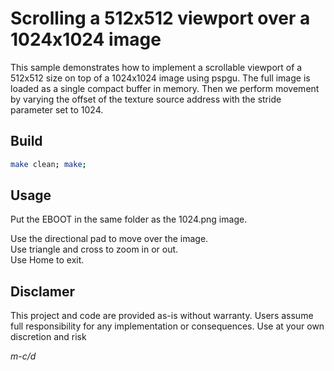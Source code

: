 # Scrolling a 512x512 viewport over a 1024x1024 image

This sample demonstrates how to implement a scrollable viewport of a 512x512 size on top of a 1024x1024 image using pspgu. The full image is loaded as a single compact buffer in memory. Then we perform movement by varying the offset of the texture source address with the stride parameter set to 1024.

## Build

```bash
make clean; make;
```

## Usage
Put the EBOOT in the same folder as the 1024.png image.  

Use the directional pad to move over the image.  
Use triangle and cross to zoom in or out.  
Use Home to exit.  

## Disclamer
This project and code are provided as-is without warranty. Users assume full responsibility for any implementation or consequences. Use at your own discretion and risk

*m-c/d*

